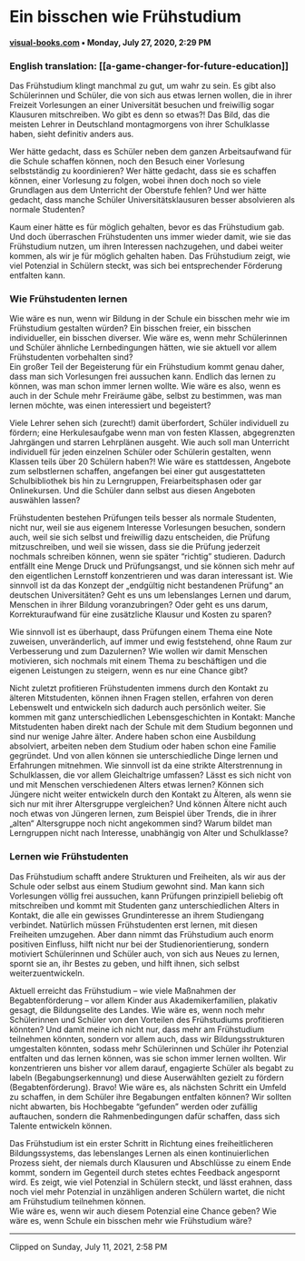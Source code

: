 # Ein bisschen wie Frühstudium
#### [visual-books.com](https://visual-books.com/ein-bisschen-wie-fruhstudium/) ▪ Monday, July 27, 2020, 2:29 PM
### English translation: [[a-game-changer-for-future-education]]

Das Frühstudium klingt manchmal zu gut, um wahr zu sein. Es gibt also Schülerinnen und Schüler, die von sich aus etwas lernen wollen, die in ihrer Freizeit Vorlesungen an einer Universität besuchen und freiwillig sogar Klausuren mitschreiben. Wo gibt es denn so etwas?! Das Bild, das die meisten Lehrer in Deutschland montagmorgens von ihrer Schulklasse haben, sieht definitiv anders aus.

Wer hätte gedacht, dass es Schüler neben dem ganzen Arbeitsaufwand für die Schule schaffen können, noch den Besuch einer Vorlesung selbstständig zu koordinieren? Wer hätte gedacht, dass sie es schaffen können, einer Vorlesung zu folgen, wobei ihnen doch noch so viele Grundlagen aus dem Unterricht der Oberstufe fehlen? Und wer hätte gedacht, dass manche Schüler Universitätsklausuren besser absolvieren als normale Studenten?

Kaum einer hätte es für möglich gehalten, bevor es das Frühstudium gab. Und doch überraschen Frühstudenten uns immer wieder damit, wie sie das Frühstudium nutzen, um ihren Interessen nachzugehen, und dabei weiter kommen, als wir je für möglich gehalten haben. Das Frühstudium zeigt, wie viel Potenzial in Schülern steckt, was sich bei entsprechender Förderung entfalten kann.

### Wie Frühstudenten lernen

Wie wäre es nun, wenn wir Bildung in der Schule ein bisschen mehr wie im Frühstudium gestalten würden? Ein bisschen freier, ein bisschen individueller, ein bisschen diverser. Wie wäre es, wenn mehr Schülerinnen und Schüler ähnliche Lernbedingungen hätten, wie sie aktuell vor allem Frühstudenten vorbehalten sind?  
Ein großer Teil der Begeisterung für ein Frühstudium kommt genau daher, dass man sich Vorlesungen frei aussuchen kann. Endlich das lernen zu können, was man schon immer lernen wollte. Wie wäre es also, wenn es auch in der Schule mehr Freiräume gäbe, selbst zu bestimmen, was man lernen möchte, was einen interessiert und begeistert?

Viele Lehrer sehen sich (zurecht!) damit überfordert, Schüler individuell zu fördern; eine Herkulesaufgabe wenn man von festen Klassen, abgegrenzten Jahrgängen und starren Lehrplänen ausgeht. Wie auch soll man Unterricht individuell für jeden einzelnen Schüler oder Schülerin gestalten, wenn Klassen teils über 20 Schülern haben?! Wie wäre es stattdessen, Angebote zum selbstlernen schaffen, angefangen bei einer gut ausgestatteten Schulbibliothek bis hin zu Lerngruppen, Freiarbeitsphasen oder gar Onlinekursen. Und die Schüler dann selbst aus diesen Angeboten auswählen lassen?

Frühstudenten bestehen Prüfungen teils besser als normale Studenten, nicht nur, weil sie aus eigenem Interesse Vorlesungen besuchen, sondern auch, weil sie sich selbst und freiwillig dazu entscheiden, die Prüfung mitzuschreiben, und weil sie wissen, dass sie die Prüfung jederzeit nochmals schreiben können, wenn sie später “richtig” studieren. Dadurch entfällt eine Menge Druck und Prüfungsangst, und sie können sich mehr auf den eigentlichen Lernstoff konzentrieren und was daran interessant ist. Wie sinnvoll ist da das Konzept der „endgültig nicht bestandenen Prüfung“ an deutschen Universitäten? Geht es uns um lebenslanges Lernen und darum, Menschen in ihrer Bildung voranzubringen? Oder geht es uns darum, Korrekturaufwand für eine zusätzliche Klausur und Kosten zu sparen?

Wie sinnvoll ist es überhaupt, dass Prüfungen einem Thema eine Note zuweisen, unveränderlich, auf immer und ewig feststehend, ohne Raum zur Verbesserung und zum Dazulernen? Wie wollen wir damit Menschen motivieren, sich nochmals mit einem Thema zu beschäftigen und die eigenen Leistungen zu steigern, wenn es nur eine Chance gibt?

Nicht zuletzt profitieren Frühstudenten immens durch den Kontakt zu älteren Mitstudenten, können ihnen Fragen stellen, erfahren von deren Lebenswelt und entwickeln sich dadurch auch persönlich weiter. Sie kommen mit ganz unterschiedlichen Lebensgeschichten in Kontakt: Manche Mitstudenten haben direkt nach der Schule mit dem Studium begonnen und sind nur wenige Jahre älter. Andere haben schon eine Ausbildung absolviert, arbeiten neben dem Studium oder haben schon eine Familie gegründet. Und von allen können sie unterschiedliche Dinge lernen und Erfahrungen mitnehmen. Wie sinnvoll ist da eine strikte Alterstrennung in Schulklassen, die vor allem Gleichaltrige umfassen? Lässt es sich nicht von und mit Menschen verschiedenen Alters etwas lernen? Können sich Jüngere nicht weiter entwickeln durch den Kontakt zu Älteren, als wenn sie sich nur mit ihrer Altersgruppe vergleichen? Und können Ältere nicht auch noch etwas von Jüngeren lernen, zum Beispiel über Trends, die in ihrer „alten“ Altersgruppe noch nicht angekommen sind? Warum bildet man Lerngruppen nicht nach Interesse, unabhängig von Alter und Schulklasse?

### Lernen wie Frühstudenten

Das Frühstudium schafft andere Strukturen und Freiheiten, als wir aus der Schule oder selbst aus einem Studium gewohnt sind. Man kann sich Vorlesungen völlig frei aussuchen, kann Prüfungen prinzipiell beliebig oft mitschreiben und kommt mit Studenten ganz unterschiedlichen Alters in Kontakt, die alle ein gewisses Grundinteresse an ihrem Studiengang verbindet. Natürlich müssen Frühstudenten erst lernen, mit diesen Freiheiten umzugehen. Aber dann nimmt das Frühstudium auch enorm positiven Einfluss, hilft nicht nur bei der Studienorientierung, sondern motiviert Schülerinnen und Schüler auch, von sich aus Neues zu lernen, spornt sie an, ihr Bestes zu geben, und hilft ihnen, sich selbst weiterzuentwickeln.

Aktuell erreicht das Frühstudium – wie viele Maßnahmen der Begabtenförderung – vor allem Kinder aus Akademikerfamilien, plakativ gesagt, die Bildungselite des Landes. Wie wäre es, wenn noch mehr Schülerinnen und Schüler von den Vorteilen des Frühstudiums profitieren könnten? Und damit meine ich nicht nur, dass mehr am Frühstudium teilnehmen könnten, sondern vor allem auch, dass wir Bildungsstrukturen umgestalten könnten, sodass mehr Schülerinnen und Schüler ihr Potenzial entfalten und das lernen können, was sie schon immer lernen wollten. Wir konzentrieren uns bisher vor allem darauf, engagierte Schüler als begabt zu labeln (Begabungserkennung) und diese Auserwählten gezielt zu fördern (Begabtenförderung). Bravo! Wie wäre es, als nächsten Schritt ein Umfeld zu schaffen, in dem Schüler ihre Begabungen entfalten können? Wir sollten nicht abwarten, bis Hochbegabte “gefunden” werden oder zufällig auftauchen, sondern die Rahmenbedingungen dafür schaffen, dass sich Talente entwickeln können.

Das Frühstudium ist ein erster Schritt in Richtung eines freiheitlicheren Bildungssystems, das lebenslanges Lernen als einen kontinuierlichen Prozess sieht, der niemals durch Klausuren und Abschlüsse zu einem Ende kommt, sondern im Gegenteil durch stetes echtes Feedback angespornt wird. Es zeigt, wie viel Potenzial in Schülern steckt, und lässt erahnen, dass noch viel mehr Potenzial in unzähligen anderen Schülern wartet, die nicht am Frühstudium teilnehmen können.  
Wie wäre es, wenn wir auch diesem Potenzial eine Chance geben? Wie wäre es, wenn Schule ein bisschen mehr wie Frühstudium wäre?

---

Clipped on Sunday, July 11, 2021, 2:58 PM
